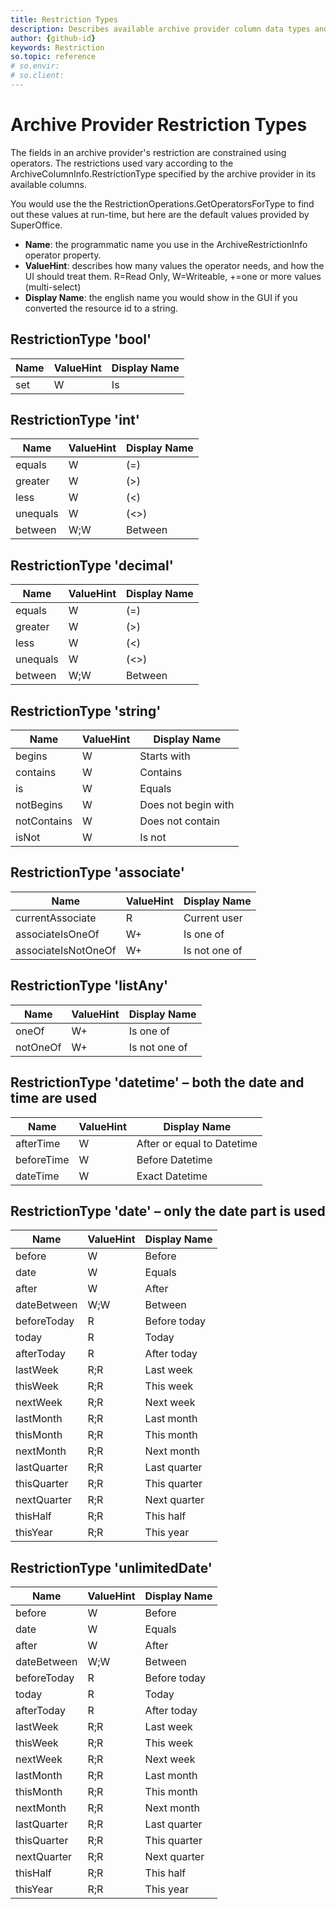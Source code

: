 ```yaml
---
title: Restriction Types
description: Describes available archive provider column data types and lists their available operators.
author: {github-id}
keywords: Restriction
so.topic: reference
# so.envir:
# so.client:
---
```


# Archive Provider Restriction Types

The fields in an archive provider's restriction are constrained using operators.
The restrictions used vary according to the ArchiveColumnInfo.RestrictionType specified by the archive provider in its available columns.

You would use the the RestrictionOperations.GetOperatorsForType to find out these values at run-time, but here are the default values
provided by SuperOffice.

* **Name**: the programmatic name you use in the ArchiveRestrictionInfo operator property.
* **ValueHint**: describes how many values the operator needs, and how the UI should treat them.
    R=Read Only, W=Writeable, +=one or more values (multi-select)
* **Display Name**: the english name you would show in the GUI if you converted the resource id to a string.

## RestrictionType 'bool'

| Name | ValueHint | Display Name |
| ---- | ------ | ------ |
| set | W |  Is |

## RestrictionType 'int'

| Name | ValueHint | Display Name |
| ---- | ------ | ------ |
| equals | W | (=)|
| greater| W | (&gt;)|
| less | W | (&lt;)|
| unequals| W | (&lt;&gt;)|
| between | W;W| Between|

## RestrictionType 'decimal'

| Name | ValueHint | Display Name |
| ---- | ------ | ------ |
|equals|W|(=)|
|greater|W|(&gt;)|
|less|W|(&lt;)|
|unequals|W|(&lt;&gt;)|
|between|W;W|Between|

## RestrictionType 'string'

| Name | ValueHint | Display Name |
| ---- | ------ | ------ |
|begins|W|Starts with|
|contains|W|Contains|
|is|W|Equals|
|notBegins|W|Does not begin with|
|notContains|W|Does not contain|
|isNot|W|Is not|

## RestrictionType 'associate'

| Name | ValueHint | Display Name |
| ---- | ------ | ------ |
|currentAssociate|R|Current user|
|associateIsOneOf|W+|Is one of|
|associateIsNotOneOf|W+|Is not one of|

## RestrictionType 'listAny'

| Name | ValueHint | Display Name |
| ---- | ------ | ------ |
|oneOf |W+|Is one of|
|notOneOf|W+|Is not one of|

## RestrictionType 'datetime' – both the date and time are used

| Name | ValueHint | Display Name |
| ---- | ------ | ------ |
|afterTime|W|After or equal to Datetime|
|beforeTime|W|Before Datetime|
|dateTime|W|Exact Datetime|

## RestrictionType 'date' – only the date part is used

| Name | ValueHint | Display Name |
| ---- | ------ | ------ |
|before|W|Before|
|date|W|Equals|
|after|W|After|
|dateBetween|W;W|Between|
|beforeToday|R|Before today|
|today|R|Today|
|afterToday|R|After today|
|lastWeek|R;R|Last week|
|thisWeek|R;R|This week|
|nextWeek|R;R|Next week|
|lastMonth|R;R|Last month|
|thisMonth|R;R|This month|
|nextMonth|R;R|Next month|
|lastQuarter|R;R|Last quarter|
|thisQuarter|R;R|This quarter|
|nextQuarter|R;R|Next quarter|
|thisHalf|R;R|This half|
|thisYear|R;R|This year|

## RestrictionType 'unlimitedDate'

| Name | ValueHint | Display Name |
| ---- | ------ | ------ |
|before|W|Before|
|date|W|Equals|
|after|W|After|
|dateBetween|W;W|Between|
|beforeToday|R|Before today|
|today|R|Today|
|afterToday|R|After today|
|lastWeek|R;R|Last week|
|thisWeek|R;R|This week|
|nextWeek|R;R|Next week|
|lastMonth|R;R|Last month|
|thisMonth|R;R|This month|
|nextMonth|R;R|Next month|
|lastQuarter|R;R|Last quarter|
|thisQuarter|R;R|This quarter|
|nextQuarter|R;R|Next quarter|
|thisHalf|R;R|This half|
|thisYear|R;R|This year|
